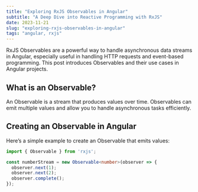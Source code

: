 ```yaml
---
title: "Exploring RxJS Observables in Angular"
subtitle: "A Deep Dive into Reactive Programming with RxJS"
date: 2023-11-21
slug: "exploring-rxjs-observables-in-angular"
tags: "angular, rxjs"
---
```


RxJS Observables are a powerful way to handle asynchronous data streams in Angular, especially useful in handling HTTP requests and event-based programming. This post introduces Observables and their use cases in Angular projects.

## What is an Observable?

An Observable is a stream that produces values over time. Observables can emit multiple values and allow you to handle asynchronous tasks efficiently.

## Creating an Observable in Angular

Here’s a simple example to create an Observable that emits values:

```typescript
import { Observable } from 'rxjs';

const numberStream = new Observable<number>(observer => {
  observer.next(1);
  observer.next(2);
  observer.complete();
});
